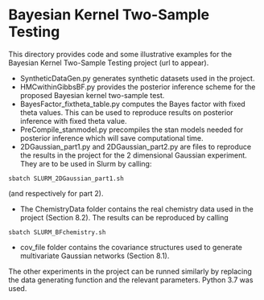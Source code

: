 # Bayesian Kernel Two-Sample Testing
This directory provides code and some illustrative examples for the Bayesian Kernel Two-Sample Testing project (url to appear). 
- SyntheticDataGen.py generates synthetic datasets used in the project. 
- HMCwithinGibbsBF.py provides the posterior inference scheme for the proposed Bayesian kernel two-sample test. 
- BayesFactor_fixtheta_table.py computes the Bayes factor with fixed theta values. This can be used to reproduce results
on posterior inference with fixed theta value. 
- PreCompile_stanmodel.py precompiles the stan models needed for posterior inference which will save computational time. 
- 2DGaussian_part1.py and 2DGaussian_part2.py are files to reproduce the results in the project for the 2 dimensional 
Gaussian experiment. They are to be used in Slurm by 
calling: 
```
sbatch SLURM_2DGaussian_part1.sh
```
(and respectively for part 2).
- The ChemistryData folder contains the real chemistry data used in the project (Section 8.2). 
The results can be reproduced by calling
```
sbatch SLURM_BFchemistry.sh
```
- cov_file folder contains the covariance structures used to generate multivariate Gaussian networks (Section 8.1).

The other experiments in the project can be runned similarly by replacing the data generating function and the relevant 
parameters. Python 3.7 was used. 
